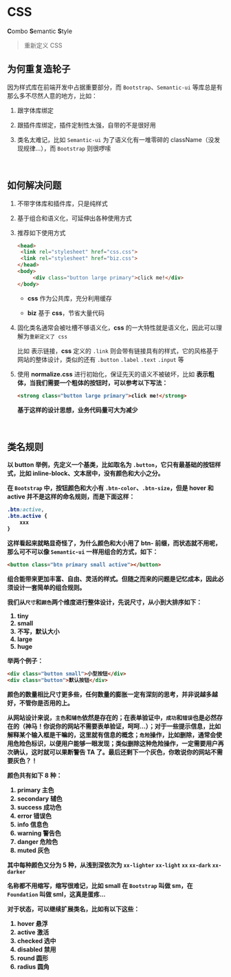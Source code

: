 # CSS

**C**ombo **S**emantic **S**tyle

> 重新定义 CSS



## 为何重复造轮子

因为样式库在前端开发中占据重要部分，而 `Bootstrap`、`Semantic-ui` 等库总是有那么多不尽然人意的地方，比如：

1. 跟字体库绑定
   
2. 跟插件库绑定，插件定制性太强，自带的不是很好用
   
3. 类名太难记，比如 `Semantic-ui` 为了语义化有一堆零碎的 className（没发现规律...），而 `Bootstrap` 则很啰嗦
   
   ​

## 如何解决问题

1. 不带字体库和插件库，只是纯样式
   
2. 基于组合和语义化，可延伸出各种使用方式
   
3. 推荐如下使用方式
   
   ``` html
   <head>
   	<link rel="stylesheet" href="css.css">
   	<link rel="stylesheet" href="biz.css">
   </head>
   <body>
     	<div class="button large primary">click me!</div>
   </body>
   ```
   
   * **css** 作为公共库，充分利用缓存
   
   
   * **biz** 基于 **css**，节省大量代码
   
4. 固化类名通常会被吐槽不够语义化，**css** 的一大特性就是语义化，因此可以理解为`重新定义了 css`
   
   比如 <a> 表示链接，**css** 定义的 `.link` 则会带有链接具有的样式，它的风格基于网站的整体设计，类似的还有 `.button` `.label` `.text` `.input` 等
   
5. 使用 **normalize.css** 进行初始化，保证先天的语义不被破坏，比如 <strong> 表示粗体，当我们需要一个粗体的按钮时，可以参考以下写法：
   
   ``` html
   <strong class="button large primary">click me!</strong>
   ```
   
   基于这样的设计思想，业务代码量可大为减少
   
   ​



## 类名规则

以 button 举例，先定义一个基类，比如取名为 `.button`，它只有最基础的按钮样式，比如 inline-block、文本居中，没有颜色和大小之分。

在 `Bootstrap` 中，按钮颜色和大小有 `.btn-color`、`.btn-size`，但是 hover 和 active 并不是这样的命名规则，而是下面这样：

``` css
.btn:active,
.btn.active {
    xxx
}
```

这样看起来就略显奇怪了，为什么颜色和大小用了 **btn-** 前缀，而状态就不用呢，那么可不可以像 `Semantic-ui` 一样用组合的方式，如下：

``` html
<button class="btn primary small active"></button>
```

组合能带来更加丰富、自由、灵活的样式。但随之而来的问题是记忆成本，因此必须设计一套简单的组合规则。

我们从`尺寸`和`颜色`两个维度进行整体设计，先说尺寸，从小到大排序如下：

1. tiny
2. small
3. 不写，默认大小
4. large
5. huge



举两个例子：

``` html
<div class="button small">小型按钮</div>
<div class="button">默认按钮</div>
```



颜色的数量相比尺寸更多些，任何数量的膨胀一定有深刻的思考，并非说越多越好，不管你是否用的上。



从网站设计来说，`主色`和`辅色`依然是存在的；在表单验证中，`成功`和`错误`也是必然存在的（神马！你说你的网站不需要表单验证，呵呵…）；对于一些提示信息，比如解释某个输入框是干嘛的，这里就有信息的概念；`危险`操作，比如删除，通常会使用危险色标识，以便用户能够一眼发现；类似删除这种危险操作，一定需要用户再次确认，这时就可以果断警告 TA 了。最后还剩下一个灰色，你敢说你的网站不需要灰色？！



颜色共有如下 8 种：

1. primary 主色
2. secondary 辅色
3. success 成功色
4. error 错误色
5. info 信息色
6. warning 警告色
7. danger 危险色
8. muted 灰色

其中每种颜色又分为 5 种，从浅到深依次为 `xx-lighter` `xx-light` `xx` `xx-dark` `xx-darker`

名称都不用缩写，缩写很难记，比如 small 在 `Bootstrap` 叫做 sm，在 `Foundation` 叫做 sml，这真是蛋疼...

对于状态，可以继续扩展类名，比如有以下这些：

1. hover 悬浮
2. active 激活
3. checked 选中
4. disabled 禁用
5. round 圆形
6. radius 圆角